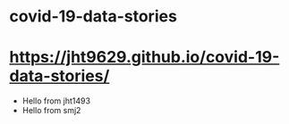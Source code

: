 # covid-19-data-stories

# https://jht9629.github.io/covid-19-data-stories/

- Hello from jht1493
- Hello from smj2

